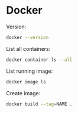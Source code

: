 # Docker

Version:

```bash
docker --version
```

List all containers:

```bash
docker container ls --all
```


List running image:

```bash
docker image ls
```

Create image:

```bash
docker build --tag=NAME .
```
